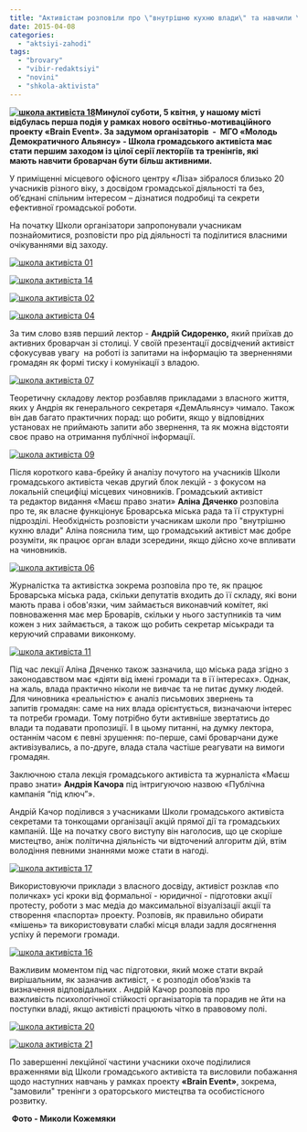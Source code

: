 ```yaml
---
title: "Активістам розповіли про \"внутрішню кухню влади\" та навчили \"перчити\" запитами, зверненнями та протестами"
date: 2015-04-08
categories: 
  - "aktsiyi-zahodi"
tags: 
  - "brovary"
  - "vibir-redaktsiyi"
  - "novini"
  - "shkola-aktivista"
---
```


**[![школа активіста 18](https://mpz.brovary.org/wp-content/uploads/2015/04/shkola-aktivista-18.jpg)](https://mpz.brovary.org/wp-content/uploads/2015/04/shkola-aktivista-18.jpg)Минулої суботи, 5 квітня, у нашому місті відбулась перша подія у рамках нового освітньо-мотиваційного проекту «Brain Event». За задумом організаторів  -  МГО «Молодь Демократичного Альянсу» - Школа громадського активіста має стати першим заходом із цілої серії лекторіїв та тренінгів, які мають навчити броварчан бути більш активними.** 

У приміщенні місцевого офісного центру «Ліза» зібралося близько 20 учасників різного віку, з досвідом громадської діяльності та без, об’єднані спільним інтересом – дізнатися подробиці та секрети ефективної громадської роботи.

На початку Школи організатори запропонували учасникам познайомитися, розповісти про рід діяльності та поділитися власними очікуваннями від заходу.

[![школа активіста 01](https://mpz.brovary.org/wp-content/uploads/2015/04/shkola-aktivista-01.jpg)](https://mpz.brovary.org/wp-content/uploads/2015/04/shkola-aktivista-01.jpg)

[![школа активіста 14](https://mpz.brovary.org/wp-content/uploads/2015/04/shkola-aktivista-14.jpg)](https://mpz.brovary.org/wp-content/uploads/2015/04/shkola-aktivista-14.jpg)

[![школа активіста 02](https://mpz.brovary.org/wp-content/uploads/2015/04/shkola-aktivista-02.jpg)](https://mpz.brovary.org/wp-content/uploads/2015/04/shkola-aktivista-02.jpg)

[![школа активіста 04](https://mpz.brovary.org/wp-content/uploads/2015/04/shkola-aktivista-04.jpg)](https://mpz.brovary.org/wp-content/uploads/2015/04/shkola-aktivista-04.jpg)

За тим слово взяв перший лектор - **Андрій Сидоренко,** який приїхав до активних броварчан зі столиці. У своїй презентації досвідчений активіст сфокусував увагу  на роботі із запитами на інформацію та зверненнями громадян як формі тиску і комунікації з владою.

[![школа активіста 07](https://mpz.brovary.org/wp-content/uploads/2015/04/shkola-aktivista-07.jpg)](https://mpz.brovary.org/wp-content/uploads/2015/04/shkola-aktivista-07.jpg)

Теоретичну складову лектор розбавляв прикладами з власного життя, яких у Андрія як генерального секретаря «ДемАльянсу» чимало. Також він дав багато практичних порад: що робити, якщо у відповідних установах не приймають запити або звернення, та як можна відстояти своє право на отримання публічної інформації.

[![школа активіста 09](https://mpz.brovary.org/wp-content/uploads/2015/04/shkola-aktivista-09.jpg)](https://mpz.brovary.org/wp-content/uploads/2015/04/shkola-aktivista-09.jpg)

Після короткого кава-брейку й аналізу почутого на учасників Школи громадського активіста чекав другий блок лекцій - з фокусом на локальній специфіці місцевих чиновників. Громадський активіст та редактор видання «Маєш право знати» **Аліна Дяченко** розповіла про те, як власне функціонує Броварська міська рада та її структурні підрозділі. Необхідність розповісти учасникам школи про "внутрішню кухню влади" Аліна пояснила тим, що громадський активіст має добре розуміти, як працює орган влади зсередини, якщо дійсно хоче впливати на чиновників.

[![школа активіста 06](https://mpz.brovary.org/wp-content/uploads/2015/04/shkola-aktivista-06.jpg)](https://mpz.brovary.org/wp-content/uploads/2015/04/shkola-aktivista-06.jpg)

Журналістка та активістка зокрема розповіла про те, як працює Броварська міська рада, скільки депутатів входить до її складу, які вони мають права і обов'язки, чим займається виконавчий комітет, які повноваження має мер Броварів, скільки у нього заступників та чим кожен з них займається, а також що робить секретар міськради та керуючий справами виконкому.

[![школа активіста 11](https://mpz.brovary.org/wp-content/uploads/2015/04/shkola-aktivista-11.jpg)](https://mpz.brovary.org/wp-content/uploads/2015/04/shkola-aktivista-11.jpg)

Під час лекції Аліна Дяченко також зазначила, що міська рада згідно з законодавством має «діяти від імені громади та в її інтересах». Однак, на жаль, влада практично ніколи не вивчає та не питає думку людей. Для чиновника «реальністю» є аналіз письмових звернень та запитів громадян: саме на них влада орієнтується, визначаючи інтерес та потреби громади. Тому потрібно бути активніше звертатись до влади та подавати пропозиції. І в цьому питанні, на думку лектора, останнім часом є певні зрушення: по-перше, самі броварчани дуже активізувались, а по-друге, влада стала частіше реагувати на вимоги громадян.

Заключною стала лекція громадського активіста та журналіста «Маєш право знати» **Андрія Качора** під інтригуючою назвою «Публічна кампанія “під ключ”».

Андрій Качор поділився з учасниками Школи громадського активіста секретами та тонкощами організації акцій прямої дії та громадських кампаній. Ще на початку свого виступу він наголосив, що це скоріше мистецтво, аніж політична діяльність чи відточений алгоритм дій, втім володіння певними знаннями може стати в нагоді.

[![школа активіста 17](https://mpz.brovary.org/wp-content/uploads/2015/04/shkola-aktivista-17.jpg)](https://mpz.brovary.org/wp-content/uploads/2015/04/shkola-aktivista-17.jpg)

Використовуючи приклади з власного досвіду, активіст розклав «по поличках» усі кроки від формальної - юридичної - підготовки акції протесту, роботи з мас медіа до максимальної візуалізації акції та створення «паспорта» проекту. Розповів, як правильно обирати «мішень» та використовувати слабкі місця влади задля досягнення успіху й перемоги громади.

[![школа активіста 16](https://mpz.brovary.org/wp-content/uploads/2015/04/shkola-aktivista-16.jpg)](https://mpz.brovary.org/wp-content/uploads/2015/04/shkola-aktivista-16.jpg)

Важливим моментом під час підготовки, який може стати вкрай вирішальним, як зазначив активіст, - є розподіл обов’язків та визначення відповідальних . Андрій Качор розповів про важливість психологічної стійкості організаторів та порадив не йти на поступки владі, якщо активісті працюють чітко в правовому полі.

[![школа активіста 20](https://mpz.brovary.org/wp-content/uploads/2015/04/shkola-aktivista-20.jpg)](https://mpz.brovary.org/wp-content/uploads/2015/04/shkola-aktivista-20.jpg)

[![школа активіста 21](https://mpz.brovary.org/wp-content/uploads/2015/04/shkola-aktivista-21.jpg)](https://mpz.brovary.org/wp-content/uploads/2015/04/shkola-aktivista-21.jpg)

По завершенні лекційної частини учасники охоче поділилися враженнями від Школи громадського активіста та висловили побажання щодо наступних навчань у рамках проекту **«Brain Event»**, зокрема, "замовили" тренінги з ораторського мистецтва та особистісного розвитку.

 **Фото - Миколи Кожемяки**
